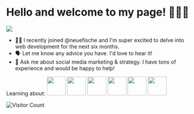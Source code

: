 # Hello and welcome to my page! 🌸✨🎉

![](https://media.giphy.com/media/5SCRRUSO5tSkKoR00P/giphy.gif)

- 👩‍🎓 I recently joined @neuefische and I'm super excited to delve into web development for the next six months.
- 🗣 Let me know any advice you have. I'd love to hear it!
- 💬 Ask me about social media marketing & strategy. I have tons of experience and would be happy to help!

Learning about: <img src="https://cdn.jsdelivr.net/gh/devicons/devicon/icons/javascript/javascript-original.svg" width="50px" /> 
            <img src="https://cdn.jsdelivr.net/gh/devicons/devicon/icons/git/git-original.svg" width="50px" /> 
            <img src="https://cdn.jsdelivr.net/gh/devicons/devicon/icons/github/github-original.svg" width="50px" /> 
            <img src="https://cdn.jsdelivr.net/gh/devicons/devicon/icons/html5/html5-original.svg" width="50px" /> 
            <img src="https://cdn.jsdelivr.net/gh/devicons/devicon/icons/react/react-original.svg" width="50px" /> 
            <img src="https://cdn.jsdelivr.net/gh/devicons/devicon/icons/nextjs/nextjs-original.svg" width="50px" />



![Visitor Count](https://profile-counter.glitch.me/{alinarub}/count.svg)

